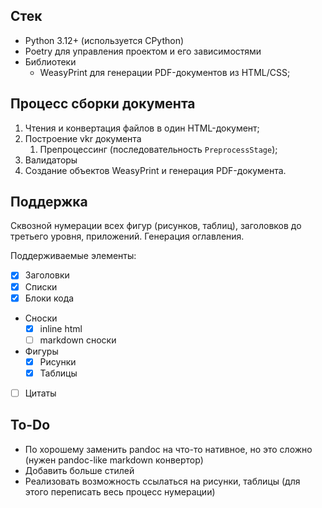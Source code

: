 ## Стек

- Python 3.12+ (используется CPython)
- Poetry для управления проектом и его зависимостями 
- Библиотеки
  - WeasyPrint для генерации PDF-документов из HTML/CSS;

## Процесс сборки документа

1. Чтения и конвертация файлов в один HTML-документ;
2. Построение vkr документа
   1. Препроцессинг (последовательность `PreprocessStage`);
3. Валидаторы 
4. Создание объектов WeasyPrint и генерация PDF-документа. 

## Поддержка 

Сквозной нумерации всех фигур (рисунков, таблиц), заголовков до третьего уровня, приложений. Генерация оглавления. 

Поддерживаемые элементы:
- [x] Заголовки 
- [x] Списки
- [x] Блоки кода
- Сноски
  - [x] inline html 
  - [ ] markdown сноски
- Фигуры
  - [x] Рисунки
  - [x] Таблицы
- [ ] Цитаты


## To-Do

- По хорошему заменить pandoc на что-то нативное, но это сложно (нужен pandoc-like markdown конвертор) 
- Добавить больше стилей 
- Реализовать возможность ссылаться на рисунки, таблицы (для этого переписать весь процесс нумерации)